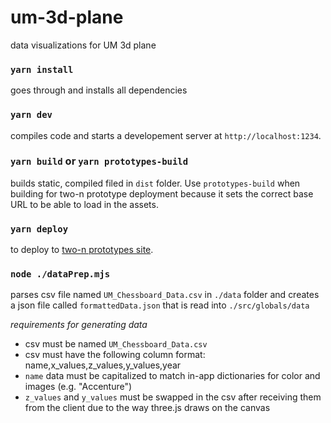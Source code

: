 # um-3d-plane
data visualizations for UM 3d plane

### `yarn install`
goes through and installs all dependencies

### `yarn dev`
compiles code and starts a developement server at `http://localhost:1234`.

### `yarn build` or `yarn prototypes-build`
builds static, compiled filed in `dist` folder. Use `prototypes-build` when building for two-n prototype deployment because it sets the correct base URL to be able to load in the assets.

### `yarn deploy`
to deploy to [two-n prototypes site](http://prototypes.two-n.com/UM-3d-plane/).

### `node ./dataPrep.mjs`
parses csv file named `UM_Chessboard_Data.csv` in `./data` folder and creates a json file called `formattedData.json` that is read into `./src/globals/data`

*requirements for generating data*
* csv must be named `UM_Chessboard_Data.csv`
* csv must have the following column format: name,x_values,z_values,y_values,year
* `name` data must be capitalized to match in-app dictionaries for color and images (e.g. "Accenture")
* `z_values` and `y_values` must be swapped in the csv after receiving them from the client due to the way three.js draws on the canvas
